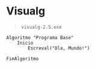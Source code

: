 # Visualg
> `visualg-2.5.exe`

~~~visualg
Algoritmo "Programa Base"
    Inicio
        Escreval("Ola, Mundo!")
        
FimAlgoritmo
~~~